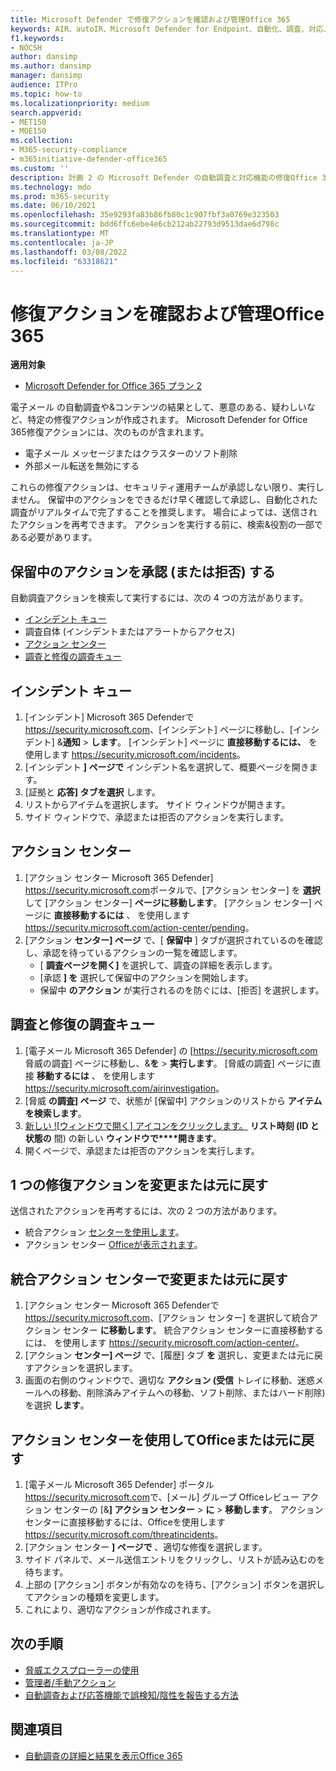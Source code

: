 ```yaml
---
title: Microsoft Defender で修復アクションを確認および管理Office 365
keywords: AIR、autoIR、Microsoft Defender for Endpoint、自動化、調査、対応、修復、脅威、高度、脅威、保護
f1.keywords:
- NOCSH
author: dansimp
ms.author: dansimp
manager: dansimp
audience: ITPro
ms.topic: how-to
ms.localizationpriority: medium
search.appverid:
- MET150
- MOE150
ms.collection:
- M365-security-compliance
- m365initiative-defender-office365
ms.custom: ''
description: 計画 2 の Microsoft Defender の自動調査と対応機能の修復Office 365説明します。
ms.technology: mdo
ms.prod: m365-security
ms.date: 06/10/2021
ms.openlocfilehash: 35e9293fa83b86fb80c1c907fbf3a0769e323503
ms.sourcegitcommit: bdd6ffc6ebe4e6cb212ab22793d9513dae6d798c
ms.translationtype: MT
ms.contentlocale: ja-JP
ms.lasthandoff: 03/08/2022
ms.locfileid: "63318621"
---
```

# <a name="review-and-manage-remediation-actions-in-office-365"></a>修復アクションを確認および管理Office 365

**適用対象**
- [Microsoft Defender for Office 365 プラン 2](defender-for-office-365.md)

電子メール の自動調査や&コンテンツの結果として、悪意のある、疑わしいなど、特定の修復アクションが作成されます。 Microsoft Defender for Office 365修復アクションには、次のものが含まれます。

- 電子メール メッセージまたはクラスターのソフト削除
- 外部メール転送を無効にする

これらの修復アクションは、セキュリティ運用チームが承認しない限り、実行しません。 保留中のアクションをできるだけ早く確認して承認し、自動化された調査がリアルタイムで完了することを推奨します。 場合によっては、送信されたアクションを再考できます。  アクションを実行する前に、検索&役割の一部である必要があります。

## <a name="approve-or-reject-pending-actions"></a>保留中のアクションを承認 (または拒否) する

自動調査アクションを検索して実行するには、次の 4 つの方法があります。

- [インシデント キュー](https://security.microsoft.com/incidents)
- 調査自体 (インシデントまたはアラートからアクセス)
- [アクション センター](https://security.microsoft.com/action-center/pending)
- [調査と修復の調査キュー](https://security.microsoft.com/airinvestigation)

## <a name="incident-queue"></a>インシデント キュー

1. [インシデント] Microsoft 365 Defenderで<https://security.microsoft.com>、[インシデント] ページに移動し、[インシデント] &**通知** \> **します**。 [インシデント] ページに **直接移動するには、** を使用します <https://security.microsoft.com/incidents>。
2. [インシデント **] ページで** インシデント名を選択して、概要ページを開きます。
3. [証拠と **応答] タブを選択** します。
4. リストからアイテムを選択します。 サイド ウィンドウが開きます。
5. サイド ウィンドウで、承認または拒否のアクションを実行します。

## <a name="action-center"></a>アクション センター

1. [アクション センター Microsoft 365 Defender] <https://security.microsoft.com>ポータルで、[アクション センター] を **選択** して [アクション センター] **ページに移動します**。 [アクション センター] ページに **直接移動するには** 、 を使用します <https://security.microsoft.com/action-center/pending>。
2. [アクション **センター] ページ** で、[ **保留中** ] タブが選択されているのを確認し、承認を待っているアクションの一覧を確認します。
   - [ **調査ページを開く]** を選択して、調査の詳細を表示します。
   - [承認 **] を** 選択して保留中のアクションを開始します。
   - 保留中 **のアクション** が実行されるのを防ぐには、[拒否] を選択します。

## <a name="investigation-and-remediation-investigations-queue"></a>調査と修復の調査キュー

1. [電子メール Microsoft 365 Defender] の [<https://security.microsoft.com>脅威の調査]  ページに移動し、&**を** \> **実行します**。 [脅威の調査] ページに直接 **移動するには** 、 を使用します <https://security.microsoft.com/airinvestigation>。
2. [脅威 **の調査] ページ** で、状態が [保留中] アクションのリストから **アイテムを検索します**。
3. [新しい ![ウィンドウで開く] アイコンをクリックします。](../../media/m365-cc-sc-open-icon.png) **リスト時刻 (ID と状態の** 間) の新しい **ウィンドウで****開きます**。
4. 開くページで、承認または拒否のアクションを実行します。

## <a name="change-or-undo-one-remediation-action"></a>1 つの修復アクションを変更または元に戻す

送信されたアクションを再考するには、次の 2 つの方法があります。

- 統合アクション [センターを使用します](https://security.microsoft.com/action-center)。
- アクション センター [Officeが表示されます](https://security.microsoft.com/threatincidents)。

## <a name="change-or-undo-through-the-unified-action-center"></a>統合アクション センターで変更または元に戻す

1. [アクション センター Microsoft 365 Defenderで<https://security.microsoft.com>、[アクション センター] を選択して統合アクション センター **に移動します**。 統合アクション センターに直接移動するには、 を使用します <https://security.microsoft.com/action-center/>。
2. [アクション **センター] ページ** で、[履歴] タブ **を** 選択し、変更または元に戻すアクションを選択します。
3. 画面の右側のウィンドウで、適切な **アクション (受信** トレイに移動、迷惑メールへの移動、削除済みアイテムへの移動、ソフト削除、またはハード削除) を選択 **します**。 

## <a name="change-or-undo-through-the-office-action-center"></a>アクション センターを使用してOfficeまたは元に戻す

1. [電子メール Microsoft 365 Defender] ポータル<https://security.microsoft.com>で、[メール] グループ Officeレビュー アクション センターの [&**] アクション センター** \> **に** \> **移動します**。 アクション センターに直接移動するには、Officeを使用します<https://security.microsoft.com/threatincidents>。
2. [アクション センター **] ページで** 、適切な修復を選択します。
3. サイド パネルで、メール送信エントリをクリックし、リストが読み込むのを待ちます。
4. 上部の [アクション] ボタンが有効なのを待ち、[アクション] ボタンを選択してアクションの種類を変更します。
5. これにより、適切なアクションが作成されます。

## <a name="next-steps"></a>次の手順

- [脅威エクスプローラーの使用](threat-explorer.md)
- [管理者/手動アクション](remediate-malicious-email-delivered-office-365.md)
- [自動調査および応答機能で誤検知/陰性を報告する方法](air-report-false-positives-negatives.md)

## <a name="see-also"></a>関連項目

- [自動調査の詳細と結果を表示Office 365](air-view-investigation-results.md)
